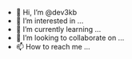 - 👋 Hi, I’m @dev3kb
- 👀 I’m interested in ...
- 🌱 I’m currently learning ...
- 💞️ I’m looking to collaborate on ...
- 📫 How to reach me ...

<!---
dev3kb/dev3kb is a ✨ special ✨ repository because its `README.md` (this file) appears on your GitHub profile.
You can click the Preview link to take a look at your changes.
--->
